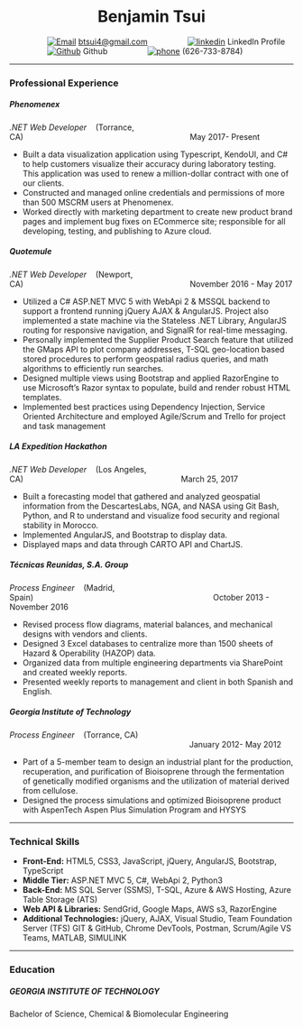 <h1 align="center"> Benjamin Tsui </h1>

&nbsp;&nbsp;&nbsp;&nbsp;&nbsp;&nbsp;&nbsp;&nbsp;&nbsp;&nbsp;&nbsp;&nbsp;&nbsp;&nbsp;&nbsp;&nbsp;
[![Email][8]][7] btsui4@gmail.com &nbsp;&nbsp;&nbsp;&nbsp;&nbsp;&nbsp;&nbsp;&nbsp;&nbsp;&nbsp;&nbsp;&nbsp;&nbsp;&nbsp;&nbsp;&nbsp;
[![linkedin][2]][1] LinkedIn Profile
&nbsp;&nbsp;&nbsp;&nbsp;&nbsp;&nbsp;&nbsp;&nbsp;&nbsp;&nbsp;&nbsp;&nbsp;&nbsp;&nbsp;&nbsp;&nbsp;
[![Github][4]][3] Github
&nbsp;&nbsp;&nbsp;&nbsp;&nbsp;&nbsp;&nbsp;&nbsp;&nbsp;&nbsp;&nbsp;&nbsp;&nbsp;&nbsp;&nbsp;&nbsp;
[![phone][5]][6] (626-733-8784)

___
### **Professional Experience**
##### Phenomenex
 *.NET Web Developer*  &nbsp;&nbsp;&nbsp;(Torrance, CA)&nbsp;&nbsp;&nbsp;&nbsp;&nbsp;&nbsp;&nbsp;&nbsp;&nbsp;&nbsp;&nbsp;&nbsp;&nbsp;&nbsp;&nbsp;&nbsp;&nbsp;&nbsp;&nbsp;&nbsp;&nbsp;&nbsp;&nbsp;&nbsp;&nbsp;&nbsp;&nbsp;&nbsp;&nbsp;&nbsp;&nbsp;&nbsp;&nbsp;&nbsp;&nbsp;&nbsp;&nbsp;&nbsp;&nbsp;&nbsp;&nbsp;&nbsp;&nbsp;&nbsp;&nbsp;&nbsp;&nbsp;&nbsp;&nbsp;&nbsp;&nbsp;&nbsp;&nbsp;&nbsp;&nbsp;&nbsp;&nbsp;&nbsp;&nbsp;&nbsp;&nbsp;&nbsp;&nbsp;&nbsp;&nbsp;&nbsp;&nbsp;&nbsp;&nbsp;&nbsp;&nbsp;&nbsp;&nbsp;&nbsp;&nbsp;May 2017- Present
 - Built a data visualization application using Typescript, KendoUI, and C# to help customers visualize their accuracy during laboratory testing. This application was used to renew a million-dollar contract with one of our clients.
 - Constructed and managed online credentials and permissions of more than 500 MSCRM users at Phenomenex.
 - Worked directly with marketing department to create new product brand pages and implement bug fixes on ECommerce site; responsible for all developing, testing, and publishing to Azure cloud.

##### Quotemule

 *.NET Web Developer*  &nbsp;&nbsp;&nbsp;(Newport, CA)&nbsp;&nbsp;&nbsp;&nbsp;&nbsp;&nbsp;&nbsp;&nbsp;&nbsp;&nbsp;&nbsp;&nbsp;&nbsp;&nbsp;&nbsp;&nbsp;&nbsp;&nbsp;&nbsp;&nbsp;&nbsp;&nbsp;&nbsp;&nbsp;&nbsp;&nbsp;&nbsp;&nbsp;&nbsp;&nbsp;&nbsp;&nbsp;&nbsp;&nbsp;&nbsp;&nbsp;&nbsp;&nbsp;&nbsp;&nbsp;&nbsp;&nbsp;&nbsp;&nbsp;&nbsp;&nbsp;&nbsp;&nbsp;&nbsp;&nbsp;&nbsp;&nbsp;&nbsp;&nbsp;&nbsp;&nbsp;&nbsp;&nbsp;&nbsp;&nbsp;&nbsp;&nbsp;&nbsp;&nbsp;&nbsp;&nbsp;&nbsp;&nbsp;&nbsp;&nbsp;&nbsp;&nbsp;&nbsp;&nbsp;&nbsp;November 2016 - May 2017
 - Utilized a C# ASP.NET MVC 5 with WebApi 2 & MSSQL backend to support a frontend running jQuery AJAX & AngularJS. Project also implemented a state machine via the Stateless .NET Library, AngularJS routing for responsive navigation, and SignalR for real-time messaging.
 - Personally implemented the Supplier Product Search feature that utilized the GMaps API to plot company addresses, T-SQL geo-location based stored procedures to perform geospatial radius queries, and math algorithms to efficiently run searches.
 - Designed multiple views using Bootstrap and applied RazorEngine to use Microsoft’s Razor syntax to populate, build and render robust HTML templates. 
 - Implemented best practices using Dependency Injection, Service Oriented Architecture and employed Agile/Scrum and Trello for project and task management

 ##### LA Expedition Hackathon

 *.NET Web Developer*  &nbsp;&nbsp;&nbsp;(Los Angeles, CA)&nbsp;&nbsp;&nbsp;&nbsp;&nbsp;&nbsp;&nbsp;&nbsp;&nbsp;&nbsp;&nbsp;&nbsp;&nbsp;&nbsp;&nbsp;&nbsp;&nbsp;&nbsp;&nbsp;&nbsp;&nbsp;&nbsp;&nbsp;&nbsp;&nbsp;&nbsp;&nbsp;&nbsp;&nbsp;&nbsp;&nbsp;&nbsp;&nbsp;&nbsp;&nbsp;&nbsp;&nbsp;&nbsp;&nbsp;&nbsp;&nbsp;&nbsp;&nbsp;&nbsp;&nbsp;&nbsp;&nbsp;&nbsp;&nbsp;&nbsp;&nbsp;&nbsp;&nbsp;&nbsp;&nbsp;&nbsp;&nbsp;&nbsp;&nbsp;&nbsp;&nbsp;&nbsp;&nbsp;&nbsp;&nbsp;&nbsp;&nbsp;&nbsp;&nbsp;&nbsp;&nbsp;March 25, 2017
- Built a forecasting model that gathered and analyzed geospatial information from the DescartesLabs, NGA, and NASA using Git Bash, Python, and R to understand and visualize food security and regional stability in Morocco.
- Implemented AngularJS, and Bootstrap to display data.
- Displayed maps and data through CARTO API and ChartJS. 

##### Técnicas Reunidas, S.A. Group

 *Process Engineer*  &nbsp;&nbsp;&nbsp;(Madrid, Spain)&nbsp;&nbsp;&nbsp;&nbsp;&nbsp;&nbsp;&nbsp;&nbsp;&nbsp;&nbsp;&nbsp;&nbsp;&nbsp;&nbsp;&nbsp;&nbsp;&nbsp;&nbsp;&nbsp;&nbsp;&nbsp;&nbsp;&nbsp;&nbsp;&nbsp;&nbsp;&nbsp;&nbsp;&nbsp;&nbsp;&nbsp;&nbsp;&nbsp;&nbsp;&nbsp;&nbsp;&nbsp;&nbsp;&nbsp;&nbsp;&nbsp;&nbsp;&nbsp;&nbsp;&nbsp;&nbsp;&nbsp;&nbsp;&nbsp;&nbsp;&nbsp;&nbsp;&nbsp;&nbsp;&nbsp;&nbsp;&nbsp;&nbsp;&nbsp;&nbsp;&nbsp;&nbsp;&nbsp;&nbsp;&nbsp;&nbsp;&nbsp;&nbsp;&nbsp;&nbsp;&nbsp;&nbsp;&nbsp;&nbsp;&nbsp;&nbsp;&nbsp;&nbsp;&nbsp;&nbsp;&nbsp;October 2013 - November 2016
- Revised process flow diagrams, material balances, and mechanical designs with vendors and clients.
- Designed 3 Excel databases to centralize more than 1500 sheets of Hazard & Operability (HAZOP) data.
- Organized data from multiple engineering departments via SharePoint and created weekly reports. 
- Presented weekly reports to management and client in both Spanish and English.

##### Georgia Institute of Technology
 *Process Engineer*  &nbsp;&nbsp;&nbsp;(Torrance, CA) &nbsp;&nbsp;&nbsp;&nbsp;&nbsp;&nbsp;&nbsp;&nbsp;&nbsp;&nbsp;&nbsp;&nbsp;&nbsp;&nbsp;&nbsp;&nbsp;&nbsp;&nbsp;&nbsp;&nbsp;&nbsp;&nbsp;&nbsp;&nbsp;&nbsp;&nbsp;&nbsp;&nbsp;&nbsp;&nbsp;&nbsp;&nbsp;&nbsp;&nbsp;&nbsp;&nbsp;&nbsp;&nbsp;&nbsp;&nbsp;&nbsp;&nbsp;&nbsp;&nbsp;&nbsp;&nbsp;&nbsp;&nbsp;&nbsp;&nbsp;&nbsp;&nbsp;&nbsp;&nbsp;&nbsp;&nbsp;&nbsp;&nbsp;&nbsp;&nbsp;&nbsp;&nbsp;&nbsp;&nbsp;&nbsp;&nbsp;&nbsp;&nbsp;&nbsp;&nbsp;&nbsp;&nbsp;&nbsp;&nbsp;&nbsp;&nbsp;&nbsp;&nbsp;&nbsp;&nbsp;&nbsp;January 2012- May 2012
 - Part of a 5-member team to design an industrial plant for the production, recuperation, and purification of Bioisoprene through the fermentation of genetically modified organisms and the utilization of material derived from cellulose. 
 - Designed the process simulations and optimized Bioisoprene product with AspenTech Aspen Plus Simulation Program and HYSYS
___

### **Technical Skills**
- **Front-End:** HTML5, CSS3, JavaScript, jQuery, AngularJS, Bootstrap, TypeScript
- **Middle Tier:** ASP.NET MVC 5, C#, WebApi 2, Python3
- **Back-End:** MS SQL Server (SSMS), T-SQL, Azure & AWS Hosting, Azure Table Storage (ATS) 
- **Web API & Libraries:** SendGrid, Google Maps, AWS s3, RazorEngine
- **Additional Technologies:** jQuery, AJAX, Visual Studio, Team Foundation Server (TFS) GIT & GitHub, Chrome DevTools, Postman, Scrum/Agile VS Teams, MATLAB, SIMULINK

___
### **Education**
##### GEORGIA INSTITUTE OF TECHNOLOGY
Bachelor of Science, Chemical & Biomolecular Engineering

  [1]: https://www.linkedin.com/in/benjamin-tsui-2b878436
  [2]: https://png.icons8.com/metro/20/000000/linkedin.png
  [3]: https://github.com/btsui3
  [4]: https://png.icons8.com/metro/20/000000/github.png 
  [5]: https://png.icons8.com/metro/20/000000/phone.png
  [6]: href="#">
  [7]: mailto:btsui4@gmail.com
  [8]: https://png.icons8.com/metro/20/000000/new-post.png
